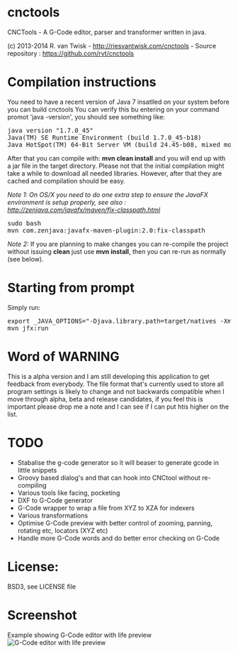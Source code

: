 cnctools
========

CNCTools - A G-Code editor, parser and transformer written in java.

(c) 2013-2014 R. van Twisk - http://riesvantwisk.com/cnctools - Source repository : https://github.com/rvt/cnctools

Compilation instructions
========
You need to have a recent version of Java 7 insatlled on your system before you can build cnctools
You can verify this bu entering on your command promot 'java -version', you should see something like:

<pre>
java version "1.7.0_45"
Java(TM) SE Runtime Environment (build 1.7.0_45-b18)
Java HotSpot(TM) 64-Bit Server VM (build 24.45-b08, mixed mode)
</pre>

After that you can compile with: **mvn clean install** and you will end up with a jar file in the target directory.
Please not that the initial compilation might take a while to download all needed libraries. However,
after that they are cached and compilation should be easy.

_Note 1:_
_On OS/X you need to do one extra step to ensure the JavaFX environment is setup properly, see also : http://zenjava.com/javafx/maven/fix-classpath.html_

<pre>
sudo bash
mvn com.zenjava:javafx-maven-plugin:2.0:fix-classpath
</pre>

_Note 2:_
If you are planning to make changes you can re-compile the project without issuing **clean** just use **mvn install**, then
you can re-run as normally (see below).


Starting from prompt
========
Simply run:

<pre>
export _JAVA_OPTIONS="-Djava.library.path=target/natives -Xmx256m -XX:+UseConcMarkSweepGC -XX:MaxPermSize=64m -Xss1m"
mvn jfx:run
</pre>


Word of WARNING
========
This is a alpha version and I am still developing this application to get feedback from everybody.
The file format that's currently used to store all program settings is likely to change and not backwards compatible when I move through alpha,
beta and release candidates, if you feel this is important please drop me a note and I can see if I can put htis higher on the list.


TODO
========
* Stabalise the g-code generator so it will beaser to generate gcode in little snippets
* Groovy based dialog's and that can hook into CNCtool without re-compiling
* Various tools like facing, pocketing
* DXF to G-Code generator
* G-Code wrapper to wrap a file from XYZ to XZA for indexers
* Various transformations
* Optimise G-Code preview with better control of zooming, panning, rotating etc, locators (XYZ etc)
* Handle more G-Code words and do better error checking on G-Code

License:
========
BSD3, see LICENSE file

Screenshot
========

Example showing G-Code editor with life preview
![G-Code editor with life preview](http://skitch.rvantwisk.nl/~rvt/blog/Main-20140108-183048.jpg)
